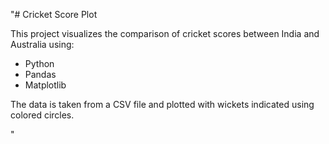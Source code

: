 "# Cricket Score Plot

This project visualizes the comparison of cricket scores between India and Australia using:

- Python
- Pandas
- Matplotlib

The data is taken from a CSV file and plotted with wickets indicated using colored circles.

" 